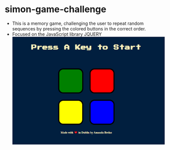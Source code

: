 # simon-game-challenge
* This is a memory game, challenging the user to repeat random sequences by pressing the colored buttons in the correct order.
* Focused on the JavaScript library JQUERY
![alt text](https://github.com/amandabrelaz/simon-game-challenge/blob/master/image/game.png)
